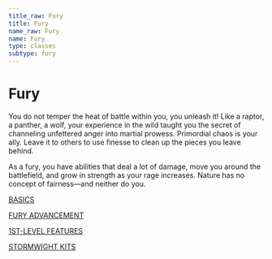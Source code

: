 ```yaml
---
title_raw: Fury
title: Fury
name_raw: Fury
name: Fury
type: classes
subtype: fury
---
```


# Fury

You do not temper the heat of battle within you, you unleash it! Like a raptor, a panther, a wolf, your experience in the wild taught you the secret of channeling unfettered anger into martial prowess. Primordial chaos is your ally. Leave it to others to use finesse to clean up the pieces you leave behind.

As a fury, you have abilities that deal a lot of damage, move you around the battlefield, and grow in strength as your rage increases. Nature has no concept of fairness—and neither do you.

[BASICS](./Basics.md)

[FURY ADVANCEMENT](./Fury%20Advancement.md)

[1ST-LEVEL FEATURES](./1st-Level%20Features/1st-Level%20Features.md)

[STORMWIGHT KITS](./Stormwight%20Kits/Stormwight%20Kits.md)
